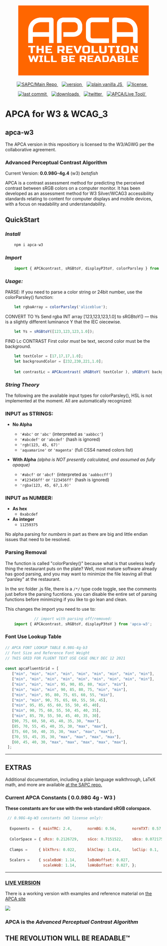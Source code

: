 <p align="center">
 <img src="images/APCAlogo.png"  alt="APCA The Revolution Will Be Readable" width="420"><br><br>
    
  <a href="https://github.com/Myndex/SAPC-APCA">
    <img src="https://badgen.net/badge/SAPC/Main Repo/db6b0b" alt="SAPC/Main Repo" />
  </a> &nbsp;&nbsp;  
  <a href="https://npmjs.org/package/apca-w3">
    <img src="https://badgen.net/npm/v/apca-w3?color=3000c0&icon=npm" alt="version" />
  </a> &nbsp;&nbsp;
  <a href="https://github.com/Myndex/apca-w3/src/">
    <img src="https://badgen.net/badge/JS/Vanilla/889900" alt="plain vanilla JS" />
  </a> &nbsp;&nbsp;
  <a href="https://github.com/Myndex/apca-w3/blob/master/LICENSE.md">
    <img src="https://badgen.net/badge/license/W3 • Web Use?icon=github&color=BB5FD1" alt="license" />
  </a> &nbsp;&nbsp;
</p>
<p align="center">
  <a href="https://github.com/Myndex/apca-w3">
    <img src="https://badgen.net/github/last-commit/Myndex/apca-w3/?icon=github" alt="last commit" />
  </a> &nbsp;&nbsp;
  <a href="https://npmjs.org/package/apca-w3">
    <img src="https://badgen.net/npm/dt/apca-w3?color=6000b0&icon=npm" alt="downloads" />
  </a> &nbsp;&nbsp;
  <a href="https://twitter.com/MyndexResearch">
    <img src="https://badgen.net/badge/@/MyndexResearch?icon=twitter" alt="twitter" />
  </a> &nbsp;&nbsp;
  <a href="https://www.myndex.com/APCA/">
    <img src="https://badgen.net/badge/APCA/Live Tool/db6b0b" alt="APCA/Live Tool/" />
  </a> &nbsp;&nbsp;    
</p>

# APCA for W3 & WCAG\_3
## apca-w3
The APCA version in this repositiory is licensed to the W3/AGWG per the collaborative agreement.

### Advanced Perceptual Contrast Algorithm

Current Version: **0.0.98G-4g.4** (w3) _betafish_

APCA is a contrast assessment method for predicting the perceived contrast between sRGB colors on a computer monitor. It has been developed as an assessment method for W3 Silver/WCAG3 accessibility standards relating to content for computer displays and mobile devices, with a focus on readability and understandability.

## QuickStart
### _Install_

```javascript
    npm i apca-w3
```

### _Import_
```javascript
    import { APCAcontrast, sRGBtoY, displayP3toY, colorParsley } from 'apca-w3';
```
### _Usage:_
PARSE:
If you need to parse a color string or 24bit number, use the colorParsley() function:
```javascript
    let rgbaArray = colorParsley('aliceblue');
```
CONVERT TO Ys
Send rgba INT array [123,123,123,1.0] to sRGBtoY() — this is a slightly different luminance Y that the IEC oiecewise.

```javascript
    let Ys = sRGBtoY([123,123,123,1.0]);
```
FIND Lc CONTRAST
First color _must_ be text, second color must be the background.

```javascript
    let textColor = [17,17,17,1.0];
    let backgroundColor = [232,230,221,1.0];
    
    let contrastLc = APCAcontrast( sRGBtoY( textColor ), sRGBtoY( backgroundColor ) );
```
### _String Theory_
The following are the available input types for colorParsley(), HSL is not implemented at the moment. All are automatically recognized:

### INPUT as STRINGS:
- **No Alpha**
    - ` '#abc' ` or ` 'abc' ` (interpreted as ` 'aabbcc' `)
    - ` '#abcdef' ` or ` 'abcdef' ` (hash is ignored)
    - ` 'rgb(123, 45, 67)' `
    - ` 'aquamarine' ` or ` 'magenta' ` (full CSS4 named colors list)

- **With Alpha** _(alpha is NOT presently calculated, and assumed as fully opaque)_
    - ` '#abcf' ` or ` 'abcf' ` (interpreted as ` 'aabbccff' `)
    - ` '#123456ff' ` or ` '123456ff' ` (hash is ignored)
    - ` 'rgba(123, 45, 67,1.0)' `

### INPUT as NUMBER:
- **As hex**
    - ` 0xabcdef `
- **As integer**
    - ` 11259375 `

No alpha parsing for _numbers_ in part as there are big and little endian issues that need to be resolved.

### Parsing Removal
The function is called "colorParsley()" because what is that useless leafy thing the restaurant puts on the plate?  Well, most mature software already has good parsing, and you may want to minimize the file leaving all that "parsley" at the restaurant.

In the src folder .js file, there is a ` /*/ ` type code toggle, see the comments just before the parsing fucntions. you can disable the entire set of parsing functions before minimizing if you like to go lean and clean.

This changes the import you need to use to:

```javascript
             // import with parsing off/removed:
    import { APCAcontrast, sRGBtoY, displayP3toY } from 'apca-w3';
```


### Font Use Lookup Table

```javascript
// APCA FONT LOOKUP TABLE 0.98G-4g-b3
// Font Size and Reference Font Weight
// THIS GRID FOR FLUENT TEXT USE CASE ONLY DEC 12 2021

const apcaFluentGrid = [
   ["min", "min", "min", "min", "min", "min", "min", "min", "min"],
   ["min", "min", "min", "min", "min", "min", "min", "min", "min"],
   ["min", "min", "min", 95, 90, 85, 80, "min", "min"],
   ["min", "min", "min", 90, 85, 80, 75, "min", "min"],
   ["min", "min", 95, 80, 75, 65, 60, 55, "min"],
   ["min", "min", 90, 75, 65, 60, 55, 50, 45],
   ["min", 95, 85, 65, 60, 55, 50, 45, 40],
   ["min", 90, 75, 60, 55, 50, 45, 40, 35],
   ["min", 85, 70, 55, 50, 45, 40, 35, 30],
   [90, 75, 60, 50, 45, 40, 35, 30, "max"],
   [85, 70, 55, 45, 40, 35, 30, "max", "max"],
   [75, 60, 50, 40, 35, 30, "max", "max", "max"],
   [70, 55, 45, 35, 30, "max", "max", "max", "max"],
   [60, 45, 40, 30, "max", "max", "max", "max", "max"],
 ];
```

-----
## EXTRAS
Additional documentation, including a plain language walkthrough, LaTeX math, and more are available [at the SAPC repo.](https://github.com/Myndex/SAPC-APCA)

### Current APCA Constants ( 0.0.98G 4g - W3 )
**These constants are for use with the web standard sRGB colorspace.**
```javascript
 // 0.98G-4g-W3 constants (W3 license only):
    
  Exponents =  { mainTRC: 2.4,       normBG: 0.56,       normTXT: 0.57,     revTXT: 0.62,     revBG: 0.65, };
  
  ColorSpace = { sRco: 0.2126729,    sGco: 0.7151522,    sBco: 0.0721750, };
    
  Clamps =     { blkThrs: 0.022,     blkClmp: 1.414,     loClip: 0.1,     deltaYmin: 0.0005, };
        
  Scalers =    { scaleBoW: 1.14,     loBoWoffset: 0.027, 
                 scaleWoB: 1.14,     loWoBoffset: 0.027, };	
```    

----- 
### [LIVE VERSION][APCAsite]
There is a working version with examples and reference material on [the APCA site][APCAsite]

[APCAsite]: https://www.myndex.com/APCA/

[![](https://raw.githubusercontent.com/Myndex/SAPC-APCA/master/images/Myndex_eye_cielabWide.png)](https://github.com/Myndex)

### APCA is the _Advanced Perceptual Contrast Algorithm_
## THE REVOLUTION WILL BE READABLE™


